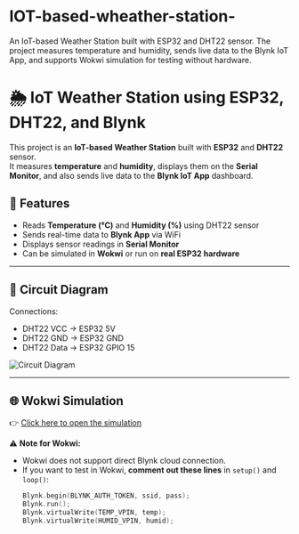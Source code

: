 # IOT-based-wheather-station-
An IoT-based Weather Station built with ESP32 and DHT22 sensor.  The project measures temperature and humidity, sends live data to the Blynk IoT App,  and supports Wokwi simulation for testing without hardware.
# 🌦️ IoT Weather Station using ESP32, DHT22, and Blynk

This project is an **IoT-based Weather Station** built with **ESP32** and **DHT22** sensor.  
It measures **temperature** and **humidity**, displays them on the **Serial Monitor**, and also sends live data to the **Blynk IoT App** dashboard.  

## 🚀 Features
- Reads **Temperature (°C)** and **Humidity (%)** using DHT22 sensor  
- Sends real-time data to **Blynk App** via WiFi  
- Displays sensor readings in **Serial Monitor**  
- Can be simulated in **Wokwi** or run on **real ESP32 hardware**  

---

## 🔌 Circuit Diagram
Connections:
- DHT22 VCC → ESP32 5V  
- DHT22 GND → ESP32 GND  
- DHT22 Data → ESP32 GPIO 15  

![Circuit Diagram]()  

---

## 🌐 Wokwi Simulation
👉 [Click here to open the simulation]()

⚠️ **Note for Wokwi:**  
- Wokwi does not support direct Blynk cloud connection.  
- If you want to test in Wokwi, **comment out these lines** in `setup()` and `loop()`:
  ```cpp
  Blynk.begin(BLYNK_AUTH_TOKEN, ssid, pass);
  Blynk.run();
  Blynk.virtualWrite(TEMP_VPIN, temp);
  Blynk.virtualWrite(HUMID_VPIN, humid);
